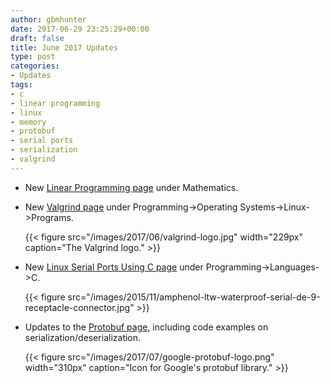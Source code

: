 ```yaml
---
author: gbmhunter
date: 2017-06-29 23:25:29+00:00
draft: false
title: June 2017 Updates
type: post
categories:
- Updates
tags:
- c
- linear programming
- linux
- memory
- protobuf
- serial ports
- serialization
- valgrind
---
```


* New [Linear Programming page](/mathematics/linear-programming) under Mathematics.
* New [Valgrind page](/programming/operating-systems/linux/programs/valgrind) under Programming->Operating Systems->Linux->Programs.  

	{{< figure src="/images/2017/06/valgrind-logo.jpg" width="229px" caption="The Valgrind logo."  >}}

* New [Linux Serial Ports Using C page](/programming/operating-systems/linux/linux-serial-ports-using-c-cpp/) under Programming->Languages->C.  

	{{< figure src="/images/2015/11/amphenol-ltw-waterproof-serial-de-9-receptacle-connector.jpg"   >}}

* Updates to the [Protobuf page](/programming/general/protobuf), including code examples on serialization/deserialization.  

	{{< figure src="/images/2017/07/google-protobuf-logo.png" width="310px" caption="Icon for Google's protobuf library."  >}}